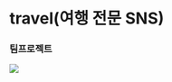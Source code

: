 # travel(여행 전문 SNS)
### 팀프로젝트
<img src="https://img.shields.io/badge/Firebase-FFCA28?style=flat-square&logo=firebase&logoColor=white"/>
